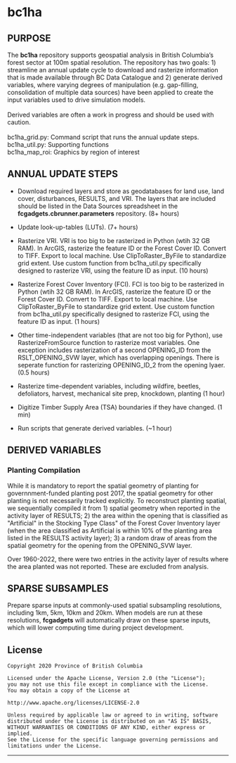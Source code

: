 # bc1ha
## PURPOSE
The **bc1ha** repository supports geospatial analysis in British Columbia’s forest sector at 100m spatial resolution. The repository has two goals: 1) streamline an annual update cycle to download and 
rasterize information that is made available through BC Data Catalogue and 2) generate derived variables, where varying degrees of manipulation (e.g. gap-filling, consolidation of multiple data sources) 
have been applied to create the input variables used to drive simulation models. 
<br><br>
Derived variables are often a work in progress and should be used with caution.
<br><br>
bc1ha_grid.py: Command script that runs the annual update steps.
<br>
bc1ha_util.py: Supporting functions
<br>
bc1ha_map_roi: Graphics by region of interest

## ANNUAL UPDATE STEPS
- Download required layers and store as geodatabases for land use, land cover, disturbances, RESULTS, and VRI. The layers that are included should be listed in the Data Sources spreadsheet in the **fcgadgets.cbrunner.parameters** repository. (8+ hours)

- Update look-up-tables (LUTs). (7+ hours)

- Rasterize VRI. VRI is too big to be rasterized in Python (wtih 32 GB RAM). In ArcGIS, rasterize the feature ID or the Forest Cover ID. Convert to TIFF. Export to local machine. 
Use ClipToRaster_ByFile to standardize grid extent. Use custom function from bc1ha_util.py specifically designed to rasterize VRI, using the feature ID as input. (10 hours)

- Rasterize Forest Cover Inventory (FCI). FCI is too big to be rasterized in Python (wtih 32 GB RAM). In ArcGIS, rasterize the feature ID or the Forest Cover ID. Convert to TIFF. Export to local machine. 
Use ClipToRaster_ByFile to standardize grid extent. Use custom function from bc1ha_util.py specifically designed to rasterize FCI, using the feature ID as input. (1 hours)

- Other time-independent variables (that are not too big for Python), use RasterizeFromSource function to rasterize most variables. One exception includes
rasterization of a second OPENING_ID from the RSLT_OPENING_SVW layer, which has overlapping openings. There is seperate function for rasterizing
OPENING_ID_2 from the opening lyaer. (0.5 hours)

- Rasterize time-dependent variables, including wildfire, beetles, defoliators, harvest, mechanical site prep, knockdown, planting (1 hour)

- Digitize Timber Supply Area (TSA) boundaries if they have changed. (1 min)

- Run scripts that generate derived variables. (~1 hour)

## DERIVED VARIABLES
### Planting Compilation
While it is mandatory to report the spatial geometry of planting for governnment-funded planting post 2017, the spatial geometry for other planting is not necessarily tracked explicitly. To reconstruct planting spatial,
we sequentially compiled it from 1) spatial geometry when reported in the activity layer of RESULTS; 2) the area within the opening that is classified as "Artificial" in the Stocking Type Class" of the Forest Cover Inventory 
layer (when the area classified as Artificial is within 10% of the planting area listed in the RESULTS activity layer); 3) a random draw of areas from the spatial geometry for the opening from the OPENING_SVW layer.

Over 1960-2022, there were two entries in the activity layer of results where the area planted was not reported. These are excluded from analysis.

###

## SPARSE SUBSAMPLES
Prepare sparse inputs at commonly-used spatial subsampling resolutions, including 1km, 5km, 10km and 20km. When models are run at these resolutions, **fcgadgets** will automatically draw on these sparse inputs, which will 
lower computing time during project development.

## License

    Copyright 2020 Province of British Columbia

    Licensed under the Apache License, Version 2.0 (the "License");
    you may not use this file except in compliance with the License.
    You may obtain a copy of the License at

    http://www.apache.org/licenses/LICENSE-2.0

    Unless required by applicable law or agreed to in writing, software distributed under the License is distributed on an "AS IS" BASIS,
    WITHOUT WARRANTIES OR CONDITIONS OF ANY KIND, either express or implied.
    See the License for the specific language governing permissions and limitations under the License.

------------------------------------------------------------------------

